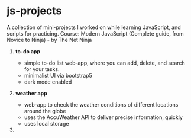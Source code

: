 # js-projects #
A collection of mini-projects I worked on while learning JavaScript, and scripts for practicing.
Course: Modern JavaScript (Complete guide, from Novice to Ninja) - by The Net Ninja


1. **to-do app**

    - simple to-do list web-app, where you can add, delete, and search for your tasks.
    - minimalist UI via bootstrap5
    - dark mode enabled
  
  
2. **weather app**

    - web-app to check the weather conditions of different locations around the globe
    - uses the AccuWeather API to deliver precise information, quickly
    - uses local storage
  
  
3. 
